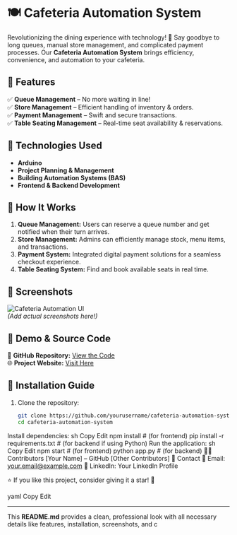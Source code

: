 # 🍽️ Cafeteria Automation System  

Revolutionizing the dining experience with technology! 🚀 Say goodbye to long queues, manual store management, and complicated payment processes. Our **Cafeteria Automation System** brings efficiency, convenience, and automation to your cafeteria.  

## 📌 Features  

✅ **Queue Management** – No more waiting in line!  
✅ **Store Management** – Efficient handling of inventory & orders.  
✅ **Payment Management** – Swift and secure transactions.  
✅ **Table Seating Management** – Real-time seat availability & reservations.  

## 🔧 Technologies Used  

- **Arduino**  
- **Project Planning & Management**  
- **Building Automation Systems (BAS)**  
- **Frontend & Backend Development**  

## 🚀 How It Works  

1. **Queue Management:** Users can reserve a queue number and get notified when their turn arrives.  
2. **Store Management:** Admins can efficiently manage stock, menu items, and transactions.  
3. **Payment System:** Integrated digital payment solutions for a seamless checkout experience.  
4. **Table Seating System:** Find and book available seats in real time.  

## 📸 Screenshots  

![Cafeteria Automation UI](https://via.placeholder.com/800x400.png?text=Cafeteria+Automation+System)  
*(Add actual screenshots here!)*  

## 🔗 Demo & Source Code  

📂 **GitHub Repository:** [View the Code](https://lnkd.in/gC3MdFxP)  
🌐 **Project Website:** [Visit Here](https://nadundaluwatta/NadunDaluwatta.io)  

## 📜 Installation Guide  

1. Clone the repository:  
   ```sh
   git clone https://github.com/yourusername/cafeteria-automation-system.git
   cd cafeteria-automation-system
Install dependencies:
sh
Copy
Edit
npm install  # (for frontend)
pip install -r requirements.txt  # (for backend if using Python)
Run the application:
sh
Copy
Edit
npm start  # (for frontend)
python app.py  # (for backend)
👨‍💻 Contributors
[Your Name] – GitHub
[Other Contributors]
📩 Contact
📧 Email: your.email@example.com
💼 LinkedIn: Your LinkedIn Profile

⭐ If you like this project, consider giving it a star! 🌟

yaml
Copy
Edit

---

This **README.md** provides a clean, professional look with all necessary details like features, installation, screenshots, and c
